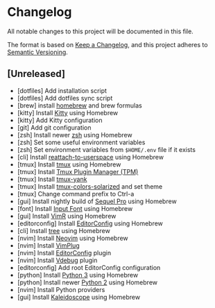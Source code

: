 # Changelog
All notable changes to this project will be documented in this file.

The format is based on [Keep a Changelog](https://keepachangelog.com/en/1.0.0/),
and this project adheres to [Semantic Versioning](https://semver.org/spec/v2.0.0.html).

## [Unreleased]
- [dotfiles] Add installation script
- [dotfiles] Add dotfiles sync script
- [brew] install [homebrew](https://brew.sh) and brew formulas
- [kitty] Install [Kitty](https://sw.kovidgoyal.net/kitty/) using Homebrew
- [kitty] Add Kitty configuration
- [git] Add git configuration
- [zsh] Install newer [zsh](https://www.zsh.org) using Homebrew
- [zsh] Set some useful environment variables
- [zsh] Set environment variables from `$HOME/.env` file if it exists
- [cli] Install [reattach-to-userspace](https://github.com/ChrisJohnsen/tmux-MacOSX-pasteboard) using Homebrew
- [tmux] Install [tmux](https://github.com/tmux/tmux/wiki) using Homebrew
- [tmux] Install [Tmux Plugin Manager (TPM)](https://github.com/tmux-plugins/tpm)
- [tmux] Install [tmux-yank](https://github.com/tmux-plugins/tmux-yank)
- [tmux] Install [tmux-colors-solarized](https://github.com/seebi/tmux-colors-solarized) and set theme
- [tmux] Change command prefix to Ctrl-a
- [gui] Install nightly build of [Sequel Pro](https://formulae.brew.sh/cask/sequel-pro) using Homebrew
- [font] Install [Input Font](https://input.fontbureau.com) using Homebrew
- [gui] Install [VimR](http://vimr.org/) using Homebrew
- [editorconfig] Install [EditorConfig](https://editorconfig.org/) using Homebrew
- [cli] Install [tree](http://mama.indstate.edu/users/ice/tree/) using Homebrew
- [nvim] Install [Neovim](https://neovim.io) using Homebrew
- [nvim] Install [VimPlug](https://www.github.com/junegunn/vim-plug)
- [nvim] Install [EditorConfig](https://github.com/editorconfig/editorconfig-vim) plugin
- [nvim] Install [Vdebug](https://github.com/vim-vdebug/vdebug) plugin
- [editorconfig] Add root EditorConfig configuration
- [python] Install [Python 3](https://www.python.org) using Homebrew
- [python] Install newer [Python 2](https://www.python.org) using Homebrew
- [nvim] Install Python providers
- [gui] Install [Kaleidoscope](https://www.kaleidoscopeapp.com) using Homebrew
